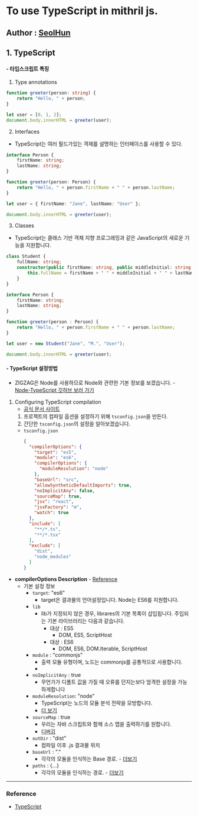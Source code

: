 # To use TypeScript in mithril js.  
Author : [SeolHun](Https://github.com/SeolHun)
---

## 1. TypeScript
#### - 타입스크립트 특징
1. Type annotations

```typescript
function greeter(person: string) {
    return "Hello, " + person;
}

let user = [0, 1, 2];
document.body.innerHTML = greeter(user);
```

2. Interfaces
  - TypeScript는 여러 필드가있는 객체를 설명하는 인터페이스를 사용할 수 있다.

```typescript
interface Person {
    firstName: string;
    lastName: string;
}

function greeter(person: Person) {
    return "Hello, " + person.firstName + " " + person.lastName;
}

let user = { firstName: "Jane", lastName: "User" };

document.body.innerHTML = greeter(user);
```

3. Classes
  - TypeScript는 클래스 기반 객체 지향 프로그래밍과 같은 JavaScript의 새로운 기능을 지원합니다.

```typescript
class Student {
    fullName: string;
    constructor(public firstName: string, public middleInitial: string, public lastName: string) {
        this.fullName = firstName + " " + middleInitial + " " + lastName;
    }
}

interface Person {
    firstName: string;
    lastName: string;
}

function greeter(person : Person) {
    return "Hello, " + person.firstName + " " + person.lastName;
}

let user = new Student("Jane", "M.", "User");

document.body.innerHTML = greeter(user);
```

#### - TypeScript 설정방법
- ZIGZAG은 Node를 사용하므로 Node와 관련한 기본 정보를 보겠습니다. - <a href="https://github.com/Microsoft/TypeScript-Node-Starter#typescript-node-starter" target="_blank">Node-TypeScript 깃허브 보러 가기</a>
1. Configuring TypeScript compilation
    - <a href="https://www.typescriptlang.org/docs/handbook/compiler-options.html" target="_blank">공식 문서 사이트</a>
    1. 프로젝트의 컴파일 옵션을 설정하기 위해 `tsconfig.json`을 만든다.
    2. 간단한 `tsconfig.json`의 설정을 알아보겠습니다.
    - `tsconfig.json`
        ```json
        {
          "compilerOptions": {
            "target": "es5",
            "module": "es6",
            "compilerOptions": {
              "moduleResolution": "node"
            },
            "baseUrl": "src",
            "allowSyntheticDefaultImports": true,
            "noImplicitAny": false,
            "sourceMap": true,
            "jsx": "react",
            "jsxFactory": "m",
            "watch": true
          },
          "include": [
            "**/*.ts",
            "**/*.tsx"
          ],
          "exclude": [
            "dist",
            "node_modules"
          ]
        }
        ```
- **compilerOptions Description** - [Reference](https://www.typescriptlang.org/docs/handbook/compiler-options.html)
  - 기본 설정 정보
    - `target`: "es6"
      - target은 결과물의 언어설정입니다. Node는 ES6를 지원합니다.
    - `lib`
      - lib가 지정되지 않은 경우, librares의 기본 목록이 삽입됩니다. 주입되는 기본 라이브러리는 다음과 같습니다.
        - 대상 : ES5
          - DOM, ES5, ScriptHost
        - 대상 : ES6
          - DOM, ES6, DOM.Iterable, ScriptHost
    - `module` : "commonjs"
        - 출력 모듈 유형이며, 노드는 commonjs를 공통적으로 사용합니다.
        - 
    - `noImplicitAny` : true
        - 무언가가 디폴트 값을 가질 때 오류를 던지는보다 엄격한 설정을 가능하게합니다
    - `moduleResolution`: "node"
        - TypeScript는 노드의 모듈 분석 전략을 모방합니다. 
        - [더 보기](https://www.typescriptlang.org/docs/handbook/module-resolution.html#node)
    - `sourceMap` : true
        - 우리는 자바 스크립트와 함께 소스 맵을 출력하기를 원합니다. 
        - [디버깅](https://github.com/Microsoft/TypeScript-Node-Starter#debugging)
    - `outDir` : "dist"
        - 컴파일 이후 .js 결과물 위치
    - `baseUrl` : "."
        - 각각의 모듈을 인식하는 Base 경로. - [더보기](https://github.com/Microsoft/TypeScript-Node-Starter#installing-dts-files-from-definitelytyped)
    - `paths` : {...}
        - 각각의 모듈을 인식하는 경로. - [더보기](https://github.com/Microsoft/TypeScript-Node-Starter#installing-dts-files-from-definitelytyped)
        
---

### Reference 
- [TypeScript](https://github.com/MithrilJS/mithril.d.ts)


